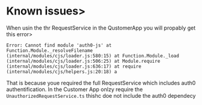 # Known issues>

When usin the thr RequestService in the QustomerApp you will propably get this error> 


`Error: Cannot find module 'auth0-js'
    at Function.Module._resolveFilename (internal/modules/cjs/loader.js:580:15)
    at Function.Module._load (internal/modules/cjs/loader.js:506:25)
    at Module.require (internal/modules/cjs/loader.js:636:17)
    at require (internal/modules/cjs/helpers.js:20:18)
    a`
    
That is because youe required the full RequestService which includes auth0 authentification.
In the Customer App onlzy require the `UnauthorizedRequestService.ts` thishc doe not include the auth0 dependecy
